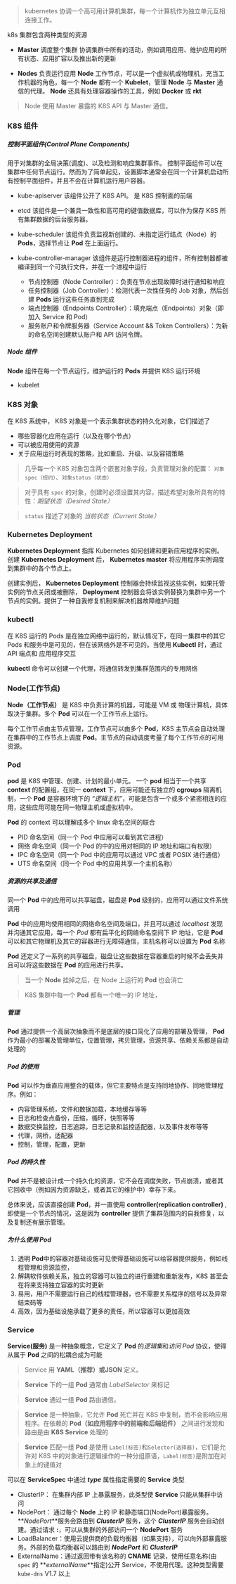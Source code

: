 > kubernetes 协调一个高可用计算机集群，每一个计算机作为独立单元互相连接工作。

k8s 集群包含两种类型的资源

- **Master** 调度整个集群
  协调集群中所有的活动，例如调用应用、维护应用的所有状态、应用扩容以及推出新的更新

- **Nodes** 负责运行应用
  **Node** 工作节点，可以是一个虚拟机或物理机，充当工作机器的角色，每一个 **Node** 都有一个 **Kubelet**，管理 **Node** 与 **Master** 通信的代理。 **Node** 还具有处理容器操作的工具，例如 **Docker** 或 **rkt**

> Node 使用 Master 暴露的 K8S API 与 Master 通信。

### K8S 组件

##### 控制平面组件(Control Plane Components)

用于对集群的全局决策(调度)、以及检测和响应集群事件。
控制平面组件可以在集群中任何节点运行。然而为了简单起见，设置脚本通常会在同一个计算机启动所有控制平面组件，并且不会在计算机运行用户容器。

- kube-apiserver
  该组件公开了 K8S API。 是 K8S 控制面的前端

- etcd
  该组件是一个兼具一致性和高可用的键值数据库，可以作为保存 K8S 所有集群数据的后台服务器。

* kube-scheduler
  该组件负责监视新创建的、未指定运行结点（Node）的 **Pods**，选择节点让 **Pod** 在上面运行。

* kube-controller-manager
  该组件是运行控制器进程的组件，所有控制器都被编译到同一个可执行文件，并在一个进程中运行
  - 节点控制器（Node Controller）：负责在节点出现故障时进行通知和响应
  - 任务控制器（Job Controller）：检测代表一次性任务的 Job 对象，然后创建 **Pods** 运行这些任务直到完成
  - 端点控制器（Endpoints Controller）：填充端点（Endpoints）对象（即加入 Service 和 Pod）
  - 服务账户和令牌服务器（Service Account && Token Controllers）：为新的命名空间创建默认账户和 API 访问令牌。

##### Node 组件

**Node** 组件在每一个节点运行，维护运行的 **Pods** 并提供 K8S 运行环境

- kubelet

### K8S 对象

在 K8S 系统中， K8S 对象是一个表示集群状态的持久化对象，它们描述了

- 哪些容器化应用在运行（以及在哪个节点）
- 可以被应用使用的资源
- 关于应用运行时表现的策略，比如重启、升级、以及容错策略

> 几乎每一个 K8S 对象包含两个嵌套对象字段，负责管理对象的配置： `对象spec（规约）`、`对象status（状态）`

> 对于具有 `spec` 的对象，创建时必须设置其内容，描述希望对象所具有的特性：_期望状态（Desired State）_

> `status` 描述了对象的 _当前状态（Current State）_

### Kubernetes Deployment

**Kubernetes Deployment** 指挥 Kubernetes 如何创建和更新应用程序的实例。创建 **Kubernetes Deployment** 后， **Kubernetes master** 将应用程序实例调度到集群中的各个节点上。

创建实例后， **Kubernetes Deployment** 控制器会持续监视这些实例，如果托管实例的节点关闭或被删除， **Deployment** 控制器会将该实例替换为集群中另一个节点的实例。提供了一种自我修复机制来解决机器故障维护问题

### kubectl

在 K8S 运行的 Pods 是在独立网络中运行的，默认情况下，在同一集群中的其它 Pods 和服务中是可见的，但在该网络外是不可见的。当使用 **Kubectl** 时，通过 API 端点和 应用程序交互

**kubectl** 命令可以创建一个代理，将通信转发到集群范围内的专用网络

### Node(工作节点)

**Node（工作节点）** 是 K8S 中负责计算的机器，可能是 VM 或 物理计算机，具体取决于集群。多个 **Pod** 可以在一个工作节点上运行。

每个工作节点由主节点管理，工作节点可以由多个 **Pod**，K8S 主节点会自动处理在集群中的工作节点上调度 **Pod**。主节点的自动调度考量了每个工作节点的可用资源。

### Pod

**pod** 是 K8S 中管理、创建、计划的最小单元。
一个 **pod** 相当于一个共享 **context** 的配置组，在同一 **context** 下，应用可能还有独立的 **cgroups** 隔离机制，一个 **Pod** 是容器环境下的 _“逻辑主机”_，可能是包含一个或多个紧密相连的应用，这些应用可能在同一物理主机或虚拟机中。

**Pod** 的 context 可以理解成多个 linux 命名空间的联合

- PID 命名空间（同一个 Pod 中应用可以看到其它进程）
- 网络 命名空间（同一个 Pod 的中的应用对相同的 IP 地址和端口有权限）
- IPC 命名空间（同一个 Pod 中的应用可以通过 VPC 或者 POSIX 进行通信）
- UTS 命名空间（同一个 Pod 中的应用共享一个主机名称）

##### 资源的共享及通信

同一个 **Pod** 中的应用可以共享磁盘，磁盘是 **Pod** 级别的，应用可以通过文件系统调用

**Pod** 中的应用均使用相同的网络命名空间及端口，并且可以通过 _localhost_ 发现并沟通其它应用，每一个 _Pod_ 都有扁平化的网络命名空间下 IP 地址，它是 **Pod** 可以和其它物理机及其它的容器进行无障碍通信，主机名称可以设置为 **Pod** 名称

**Pod** 还定义了一系列的共享磁盘，磁盘让这些数据在容器重启的时候不会丢失并且可以将这些数据在 **Pod** 的应用进行共享。

> 当一个 **Node** 挂掉之后，在 Node 上运行的 **Pod** 也会消亡

> K8S 集群中每一个 **Pod** 都有一个唯一的 IP 地址，

##### 管理

**Pod** 通过提供一个高层次抽象而不是底层的接口简化了应用的部署及管理， **Pod** 作为最小的部署及管理单位，位置管理，拷贝管理，资源共享、依赖关系都是自动处理的

##### Pod 的使用

**Pod** 可以作为垂直应用整合的载体，但它主要特点是支持同地协作、同地管理程序。例如：

- 内容管理系统，文件和数据加载，本地缓存等等
- 日志和检查点备份，压缩，循环，快照等等
- 数据交换监控，日志追踪，日志记录和监控适配器，以及事件发布等等
- 代理，网桥，适配器
- 控制，管理，配置，更新

##### Pod 的持久性

**Pod** 并不是被设计成一个持久化的资源，它不会在调度失败，节点崩溃，或者其它回收中（例如因为资源缺乏，或者其它的维护中）幸存下来。

总体来说，应该直接创建 **Pod**，并一直使用 **controller(replication controller)** ,即使是一个节点的情况，这是因为 **controller** 提供了集群范围内的自我修复，以及复制还有展示管理。

##### 为什么使用 **Pod**

1. 透明 **Pod**中的容器对基础设施可见使得基础设施可以给容器提供服务，例如线程管理和资源监控，
2. 解耦软件依赖关系，独立的容器可以独立的进行重建和重新发布，K8S 甚至会在将来支持独立容器的实时更新
3. 易用，用户不需要运行自己的线程管理器，也不需要关系程序的信号以及异常结束码等
4. 高效，因为基础设施承载了更多的责任，所以容器可以更加高效

### Service

**Service(服务)** 是一种抽象概念，它定义了 **Pod** 的*逻辑集*和*访问 Pod* 协议，使得从属于 **Pod** 之间的松耦合成为可能

> Service 用 **YAML（推荐）**或**JSON** 定义。

> **Service** 下的一组 **Pod** 通常由 _LabelSelector_ 来标记

> **Service** 通过一组 **Pod** 路由通信。

> **Service** 是一种抽象，它允许 **Pod** 死亡并在 K8S 中复制，而不会影响应用程序。在依赖的 **Pod（如应用程序中的前端和后端组件）** 之间进行发现和路由是由 **K8S Service** 处理的

> **Service** 匹配一组 **Pod** 是使用 `Label(标签)`和`Selector(选择器)`，它们是允许对 K8S 中的对象进行逻辑操作的一种分组原语，`Label(标签)`是附加在对象上的键值对

可以在 **ServiceSpec** 中通过 **_type_** 属性指定需要的 **Service** 类型

- ClusterIP： 在集群内部 IP 上暴露服务，此类型使 **Service** 只能从集群中访问
- NodePort： 通过每个 **Node** 上的 IP 和静态端口(NodePort)暴露服务。 **_NodePort_**服务会路由到 **_ClusterIP_** 服务，这个 **_ClusterIP_** 服务会自动创建。通过请求 **<NodeIP>:<NodePort>**，可以从集群的外部访问一个 **NodePort** 服务
- LoadBalancer：使用云提供商的负载均衡器（如果支持），可以向外部暴露服务。外部的负载均衡器可以路由到 **_NodePort_** 和 **_ClusterIP_**
- ExternalName：通过返回带有该名称的 **CNAME** 记录，使用任意名称(由 `spec` 的 **_externalName_**指定)公开 Service，不使用代理。这种类型需要 `kube-dns` V1.7 以上
